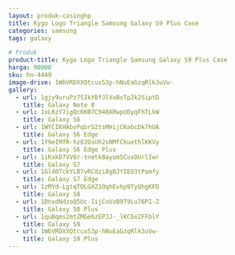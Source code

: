 ```yaml
---
layout: produk-casinghp
title: Kygo Logo Triangle Samsung Galaxy S9 Plus Case
categories: samsung
tags: galaxy

# Produk
product-title: Kygo Logo Triangle Samsung Galaxy S9 Plus Case
harga: 90000
sku: hn-4449
image-drive: 1WbVRDXXQtcux53p-hNuEaGzqRlk3uVw-
gallery:
  - url: 1gjy9uruPz7SIkYBfJlXvBsTp2k2SiptD
    title: Galaxy Note 8
  - url: 1xL6zY7igQc6KB7C940XRwpUDyqFhTLkW
    title: Galaxy S6
  - url: 1WYCIKHAbvPqbrS2tsMHijCKabcDk7hUA
    title: Galaxy S6 Edge
  - url: 1Y9eIMfR-hz02OsUh2sNMfCkuethlKKVy
    title: Galaxy S6 Edge Plus
  - url: 1iKxkD7VV6r-tnetkBayum5CusOUrlIwr
    title: Galaxy S7
  - url: 1Gl40TckYLB7vRCdzi8gBJYIED3tPamfy
    title: Galaxy S7 Edge
  - url: 1zMYd-LgtqTOLGXZ1OqhEvhp9TyQhgKFD
    title: Galaxy S8
  - url: 1DnxdNdzoQ5Uc-IijCnUzB9T9Lu76PI-Z
    title: Galaxy S8 Plus
  - url: 1quBqms2mtZMGe6zEPJJ-_lKCEe2FFblY
    title: Galaxy S9
  - url: 1WbVRDXXQtcux53p-hNuEaGzqRlk3uVw-
    title: Galaxy S9 Plus
---
```

